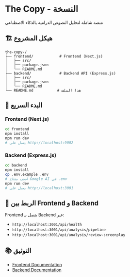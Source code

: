 # The Copy - النسخة

منصة شاملة لتحليل النصوص الدرامية بالذكاء الاصطناعي

## 🏗️ هيكل المشروع

```
the-copy-/
├── frontend/            # Frontend (Next.js)
│   ├── src/
│   ├── package.json
│   └── README.md
├── backend/             # Backend API (Express.js)
│   ├── src/
│   ├── package.json
│   └── README.md
└── README.md           # هذا الملف
```

## 🚀 البدء السريع

### Frontend (Next.js)
```bash
cd frontend
npm install
npm run dev
# يعمل على http://localhost:9002
```

### Backend (Express.js)
```bash
cd backend
npm install
cp .env.example .env
# أضف مفتاح Google AI في .env
npm run dev
# يعمل على http://localhost:3001
```

## 🔗 الربط بين Frontend و Backend

Frontend يتصل بـ Backend عبر:
- `http://localhost:3001/api/health`
- `http://localhost:3001/api/analysis/pipeline`
- `http://localhost:3001/api/analysis/review-screenplay`

## 📚 التوثيق

- [Frontend Documentation](./frontend/README.md)
- [Backend Documentation](./backend/README.md)